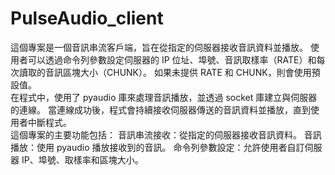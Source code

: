 # PulseAudio_client
這個專案是一個音訊串流客戶端，旨在從指定的伺服器接收音訊資料並播放。
使用者可以透過命令列參數設定伺服器的 IP 位址、埠號、音訊取樣率（RATE）和每次讀取的音訊區塊大小（CHUNK）。
如果未提供 RATE 和 CHUNK，則會使用預設值。  
在程式中，使用了 pyaudio 庫來處理音訊播放，並透過 socket 庫建立與伺服器的連線。
當連線成功後，程式會持續接收伺服器傳送的音訊資料並播放，直到使用者中斷程式。  
這個專案的主要功能包括：  音訊串流接收：從指定的伺服器接收音訊資料。 
音訊播放：使用 pyaudio 播放接收到的音訊。 
命令列參數設定：允許使用者自訂伺服器 IP、埠號、取樣率和區塊大小。
